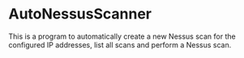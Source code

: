 # AutoNessusScanner
This is a program to automatically create a new Nessus scan for the configured IP addresses, list all scans and perform a Nessus scan.
